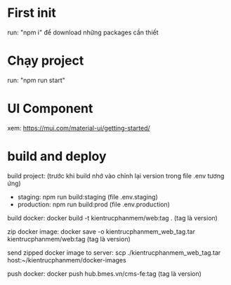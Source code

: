 # First init

run: "npm i" để download những packages cần thiết

# Chạy project

run: "npm run start"

# UI Component

xem: https://mui.com/material-ui/getting-started/

# build and deploy
build project: (trước khi build nhớ vào chỉnh lại version trong file .env tương ứng)
- staging: npm run build:staging (file .env.staging)
- production: npm run build:prod (file .env.production)

build docker: docker build -t kientrucphanmem/web:tag . (tag là version)

zip docker image: docker save -o kientrucphanmem_web_tag.tar kientrucphanmem/web:tag (tag là version)

send zipped docker image to server: scp ./kientrucphanmem_web_tag.tar host:~/kientrucphanmem/docker-images

push docker: docker push hub.bmes.vn/cms-fe:tag (tag là version)